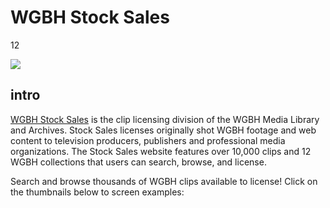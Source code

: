 # WGBH Stock Sales

12

![](https://s3.amazonaws.com/openvault.wgbh.org/special_collections/stock_sales/stock_sales.png)

## intro

[WGBH Stock Sales](http://wgbhstocksales.org/) is the clip licensing division of the WGBH Media Library and Archives. Stock Sales licenses originally shot WGBH footage and web content to television producers, publishers and professional media organizations. The Stock Sales website features over 10,000 clips and 12 WGBH collections that users can search, browse, and license.

Search and browse thousands of WGBH clips available to license! Click on the thumbnails below to screen examples:
